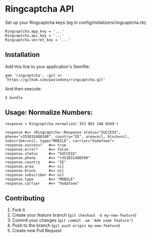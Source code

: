 # Ringcaptcha API

Set up your Ringcaptcha keys (eg in config/initializers/ringcaptcha.rb): 

    Ringcaptcha.app_key = '...'
    Ringcaptcha.api_key = '...'
    Ringcaptcha.secret_key = '...'

## Installation

Add this line to your application's Gemfile:

    gem 'ringcaptcha', :git => 'https://github.com/paolodona/ringcaptcha.git'

And then execute:

    $ bundle

## Usage: Normalize Numbers:

    response = Ringcaptcha.normalize('353 083 148 0349')

    response #=> <Ringcaptcha::Response status="SUCCESS", phone="+353831480348", country="IE", area=nil, block=nil, subscriber=nil, type="MOBILE", carrier="Vodafone">
    response.success?   #=> true
    response.error?     #=> false
    response.status     #=> "SUCCESS"
    response.phone      #=> "+353831480349"
    response.country    #=> "IE"
    response.area       #=> nil
    response.block      #=> nil
    response.subscriber #=> nil
    response.type       #=> "MOBILE"
    response.carrier    #=> "Vodafone"

## Contributing

1. Fork it
2. Create your feature branch (`git checkout -b my-new-feature`)
3. Commit your changes (`git commit -am 'Add some feature'`)
4. Push to the branch (`git push origin my-new-feature`)
5. Create new Pull Request
